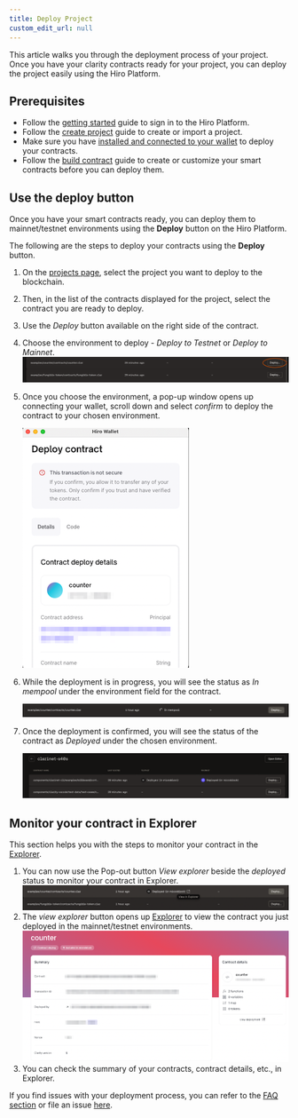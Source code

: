 ```yaml
---
title: Deploy Project
custom_edit_url: null
---
```


This article walks you through the deployment process of your project. Once you have your clarity contracts ready for your project, you can deploy the project easily using the Hiro Platform.

## Prerequisites

- Follow the [getting started](../getting-started.md) guide to sign in to the Hiro Platform.
- Follow the [create project](create-project.md) guide to create or import a project.
- Make sure you have [installed and connected to your wallet](https://wallet.hiro.so/) to deploy your contracts.
- Follow the [build contract](build-contract.md) guide to create or customize your smart contracts before you can deploy them.

## Use the deploy button

Once you have your smart contracts ready, you can deploy them to mainnet/testnet environments using the **Deploy** button on the Hiro Platform.

The following are the steps to deploy your contracts using the **Deploy** button.

1. On the [projects page](https://platform.hiro.so), select the project you want to deploy to the blockchain.
2. Then, in the list of the contracts displayed for the project, select the contract you are ready to deploy.
3. Use the _Deploy_ button available on the right side of the contract.
4. Choose the environment to deploy - _Deploy to Testnet_ or _Deploy to Mainnet_.
   ![deploy to environments](../images/deploy-to-environment.png)
5. Once you choose the environment, a pop-up window opens up connecting your wallet, scroll down and select _confirm_ to deploy the contract to your chosen environment.

   ![wallet](../images/connect-wallet.png)

6. While the deployment is in progress, you will see the status as _In mempool_ under the environment field for the contract.

   ![In mempool](../images/in-mempool.png)

7. Once the deployment is confirmed, you will see the status of the contract as _Deployed_ under the chosen environment.

   ![Mainnet deployment](../images/mainnet-deployment.png)

## Monitor your contract in Explorer

This section helps you with the steps to monitor your contract in the [Explorer](https://explorer.hiro.so/?chain=mainnet).

1. You can now use the Pop-out button _View explorer_ beside the _deployed_ status to monitor your contract in Explorer.
   ![Exporer view](../images/explorer-view.png)
2. The _view explorer_ button opens up [Explorer](https://explorer.hiro.so/?chain=mainnet) to view the contract you just deployed in the mainnet/testnet environments.
   ![Explorer](../images/explorer.jpeg)
3. You can check the summary of your contracts, contract details, etc., in Explorer.

If you find issues with your deployment process, you can refer to the [FAQ section](../faq.md) or file an issue [here](https://hiro-pbc.canny.io/hiro-platform).
